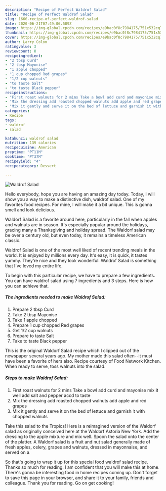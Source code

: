 ```yaml
---
description: "Recipe of Perfect Waldrof Salad"
title: "Recipe of Perfect Waldrof Salad"
slug: 1660-recipe-of-perfect-waldrof-salad
date: 2020-06-21T07:49:06.509Z
image: https://img-global.cpcdn.com/recipes/e9bac0f8c7984175/751x532cq70/waldrof-salad-recipe-main-photo.jpg
thumbnail: https://img-global.cpcdn.com/recipes/e9bac0f8c7984175/751x532cq70/waldrof-salad-recipe-main-photo.jpg
cover: https://img-global.cpcdn.com/recipes/e9bac0f8c7984175/751x532cq70/waldrof-salad-recipe-main-photo.jpg
author: Larry Colon
ratingvalue: 3
reviewcount: 8
recipeingredient:
- "2 tbsp Curd"
- "2 tbsp Mayonise"
- "1 apple chopped"
- "1 cup chopped Red grapes"
- "1/2 cup walnuts"
- "to taste Salt"
- "to taste Black pepper"
recipeinstructions:
- "First roast walnuts for 2 mins Take a bowl add curd and mayonise mix it well add salt and pepper accd to taste"
- "Mix the dressing add roasted chopped walnuts add apple and red grapes"
- "Mix it gently and serve it on the bed of lettuce and garnish it with chopped walnuts"
categories:
- Recipe
tags:
- waldrof
- salad

katakunci: waldrof salad 
nutrition: 139 calories
recipecuisine: American
preptime: "PT11M"
cooktime: "PT37M"
recipeyield: "4"
recipecategory: Dessert

---
```



![Waldrof Salad](https://img-global.cpcdn.com/recipes/e9bac0f8c7984175/751x532cq70/waldrof-salad-recipe-main-photo.jpg)

Hello everybody, hope you are having an amazing day today. Today, I will show you a way to make a distinctive dish, waldrof salad. One of my favorites food recipes. For mine, I will make it a bit unique. This is gonna smell and look delicious.

Waldorf Salad is a favorite around here, particularly in the fall when apples and walnuts are in season. It&#39;s especially popular around the holidays, gracing many a Thanksgiving and holiday spread. The Waldorf salad may be over a century old, but even today, it remains a timeless American classic.

Waldrof Salad is one of the most well liked of recent trending meals in the world. It is enjoyed by millions every day. It's easy, it is quick, it tastes yummy. They're nice and they look wonderful. Waldrof Salad is something that I've loved my entire life.


To begin with this particular recipe, we have to prepare a few ingredients. You can have waldrof salad using 7 ingredients and 3 steps. Here is how you can achieve that.

<!--inarticleads1-->

##### The ingredients needed to make Waldrof Salad:

1. Prepare 2 tbsp Curd
1. Take 2 tbsp Mayonise
1. Take 1 apple chopped
1. Prepare 1 cup chopped Red grapes
1. Get 1/2 cup walnuts
1. Prepare to taste Salt
1. Take to taste Black pepper


This is the original Waldorf Salad recipe which I clipped out of the newspaper several years ago. My mother made this salad often--it must have been a favorite of hers also. Recipe courtesy of Food Network Kitchen. When ready to serve, toss walnuts into the salad. 

<!--inarticleads2-->

##### Steps to make Waldrof Salad:

1. First roast walnuts for 2 mins Take a bowl add curd and mayonise mix it well add salt and pepper accd to taste
1. Mix the dressing add roasted chopped walnuts add apple and red grapes
1. Mix it gently and serve it on the bed of lettuce and garnish it with chopped walnuts


Take this salad to the Tropics! Here is a reimagined version of the Waldorf salad as originally conceived here at the Waldorf Astoria New York. Add the dressing to the apple mixture and mix well. Spoon the salad onto the center of the platter. A Waldorf salad is a fruit and nut salad generally made of fresh apples, celery, grapes and walnuts, dressed in mayonnaise, and served on a. 

So that's going to wrap it up for this special food waldrof salad recipe. Thanks so much for reading. I am confident that you will make this at home. There's gonna be interesting food in home recipes coming up. Don't forget to save this page in your browser, and share it to your family, friends and colleague. Thank you for reading. Go on get cooking!

